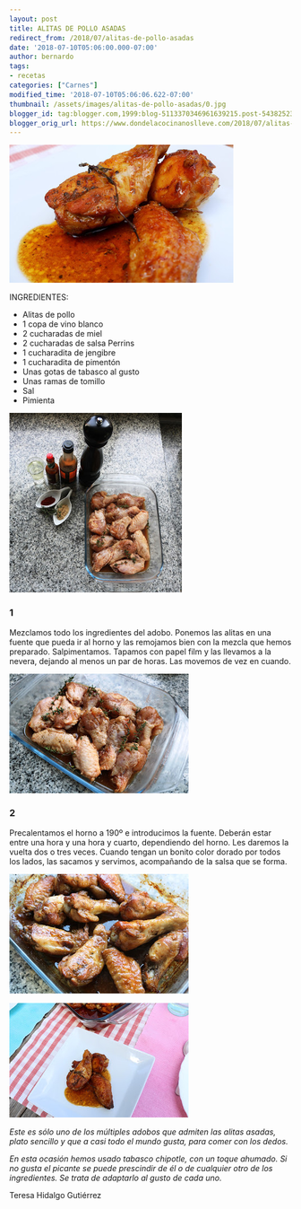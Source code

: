 ```yaml
---
layout: post
title: ALITAS DE POLLO ASADAS
redirect_from: /2018/07/alitas-de-pollo-asadas
date: '2018-07-10T05:06:00.000-07:00'
author: bernardo
tags:
- recetas
categories: ["Carnes"]
modified_time: '2018-07-10T05:06:06.622-07:00'
thumbnail: /assets/images/alitas-de-pollo-asadas/0.jpg
blogger_id: tag:blogger.com,1999:blog-5113370346961639215.post-5438252388497110240
blogger_orig_url: https://www.dondelacocinanoslleve.com/2018/07/alitas-de-pollo-asadas.html
---
```


  

![](/assets/images/alitas-de-pollo-asadas/0.jpg)

  
INGREDIENTES:
* Alitas de pollo
* 1 copa de vino blanco
* 2 cucharadas de miel
* 2 cucharadas de salsa Perrins
* 1 cucharadita de jengibre
* 1 cucharadita de pimentón
* Unas gotas de tabasco al gusto
* Unas ramas de tomillo
* Sal
* Pimienta  

![](/assets/images/alitas-de-pollo-asadas/1.jpg)

  

### 1

Mezclamos todo los ingredientes del adobo. Ponemos las alitas en una fuente que pueda ir al horno y las remojamos bien con la mezcla que hemos preparado. Salpimentamos. Tapamos con papel film y las llevamos a la nevera, dejando al menos un par de horas. Las movemos de vez en cuando.  

![](/assets/images/alitas-de-pollo-asadas/2.jpg)

  

### 2

Precalentamos el horno a 190º e introducimos la fuente. Deberán estar entre una hora y una hora y cuarto, dependiendo del horno. Les daremos la vuelta dos o tres veces. Cuando tengan un bonito color dorado por todos los lados, las sacamos y servimos, acompañando de la salsa que se forma.  

![](/assets/images/alitas-de-pollo-asadas/3.jpg)

  

![](/assets/images/alitas-de-pollo-asadas/4.jpg)

  

_Este es sólo uno de los múltiples adobos que admiten las alitas asadas, plato sencillo y que a casi todo el mundo gusta, para comer con los dedos._

_En esta ocasión hemos usado tabasco chipotle, con un toque ahumado. Si no gusta el picante se puede prescindir de él o de cualquier otro de los ingredientes. Se trata de adaptarlo al gusto de cada uno._  

Teresa Hidalgo Gutiérrez
